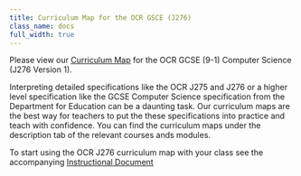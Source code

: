 ```yaml
---
title: Curriculum Map for the OCR GSCE (J276)
class_name: docs
full_width: true
---
```


Please view our [Curriculum Map](https://docs.google.com/a/codio.com/spreadsheets/d/12yqcyCNh4Tt2gtXt8RR0Qt1viWytIcjdAgWUZnGEEUs/edit?usp=sharing) for the OCR GCSE (9-1) Computer Science (J276 Version 1).

Interpreting detailed specifications like the OCR J275 and J276 or a higher level specification like the GCSE Computer Science specification from the Department for Education can be a daunting task. Our curriculum maps are the best way for teachers to put the these specifications into practice and teach with confidence. You can find the curriculum maps under the description tab of the relevant courses ands modules.

To start using the OCR J276 curriculum map with your class see the accompanying [Instructional Document](https://docs.google.com/a/codio.com/document/d/1UdsW9E-neoGuzMH_uwKTdZTe980aw_7rc9OeWN_BAvI/edit?usp=sharing)

